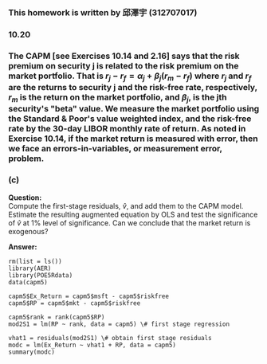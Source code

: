 ### This homework is written by 邱澤宇 (312707017)
### 10.20
### The CAPM [see Exercises 10.14 and 2.16] says that the risk premium on security j is related to the risk premium on the market portfolio. That is $r_j - r_f = \alpha_j + \beta_j (r_m - r_f)$ where $r_j$ and $r_f$ are the returns to security j and the risk-free rate, respectively, $r_m$ is the return on the market portfolio, and $\beta_j$, is the jth security's "beta" value. We measure the market portfolio using the Standard & Poor's value weighted index, and the risk-free rate by the 30-day LIBOR monthly rate of return. As noted in Exercise 10.14, if the market return is measured with error, then we face an errors-in-variables, or measurement error, problem.


### (c)
**Question:**\
Compute the first-stage residuals, $\hat{v}$, and add them to the CAPM model. Estimate the resulting augmented equation by OLS and test the significance of $\hat{v}$ at 1% level of significance. Can we conclude that the market return is exogenous?

**Answer:**

```
rm(list = ls())
library(AER)
library(POE5Rdata)
data(capm5)

capm5$Ex_Return = capm5$msft - capm5$riskfree
capm5$RP = capm5$mkt - capm5$riskfree

capm5$rank = rank(capm5$RP)
mod2S1 = lm(RP ~ rank, data = capm5) \# first stage regression

vhat1 = residuals(mod2S1) \# obtain first stage residuals
modc = lm(Ex_Return ~ vhat1 + RP, data = capm5)
summary(modc)
```
